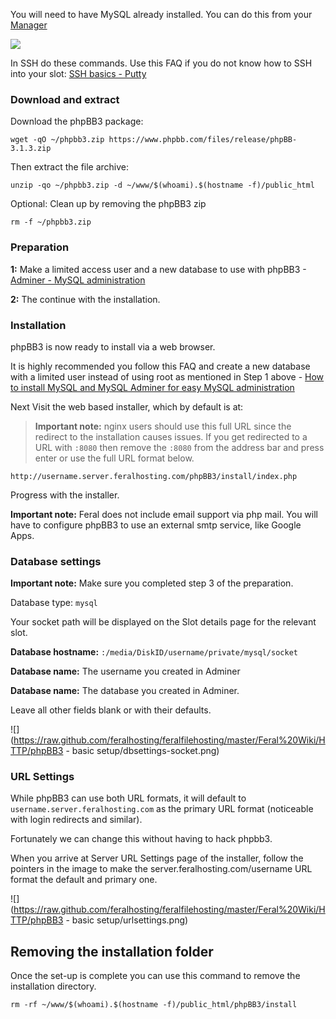 
You will need to have MySQL already installed. You can do this from your [Manager](https://www.feralhosting.com/manager/)

![](https://raw.github.com/feralhosting/feralfilehosting/master/Feral%20Wiki/0%20Generic/install_mysql.png)

In SSH do these commands. Use this FAQ if you do not know how to SSH into your slot: [SSH basics - Putty](https://www.feralhosting.com/faq/view?question=12)

### Download and extract

Download the phpBB3 package:

~~~
wget -qO ~/phpbb3.zip https://www.phpbb.com/files/release/phpBB-3.1.3.zip
~~~

Then extract the file archive:

~~~
unzip -qo ~/phpbb3.zip -d ~/www/$(whoami).$(hostname -f)/public_html
~~~

Optional: Clean up by removing the phpBB3 zip

~~~
rm -f ~/phpbb3.zip
~~~

### Preparation

**1:** Make a limited access user and a new database to use with phpBB3 - [Adminer - MySQL administration](https://www.feralhosting.com/faq/view?question=116)

**2:** The continue with the installation.

### Installation

phpBB3 is now ready to install via a web browser.

It is highly recommended you follow this FAQ and create a new database with a limited user instead of using root as mentioned in Step 1 above - [How to install MySQL and MySQL Adminer for easy MySQL administration](https://www.feralhosting.com/faq/view?question=116)

Next Visit the web based installer, which by default is at:

> **Important note:** nginx users should use this full URL since the redirect to the installation causes issues. If you get redirected to a URL with `:8080` then remove the `:8080` from the address bar and press enter or use the full URL format below.

~~~
http://username.server.feralhosting.com/phpBB3/install/index.php
~~~

Progress with the installer.

**Important note:** Feral does not include email support via php mail. You will have to configure phpBB3 to use an external smtp service, like Google Apps.

### Database settings

**Important note:** Make sure you completed step 3 of the preparation.

Database type: `mysql`

Your socket path will be displayed on the Slot details page for the relevant slot.

**Database hostname:** `:/media/DiskID/username/private/mysql/socket`

**Database name:** The username you created in Adminer

**Database name:** The database you created in Adminer.

Leave all other fields blank or with their defaults.

![](https://raw.github.com/feralhosting/feralfilehosting/master/Feral%20Wiki/HTTP/phpBB3 - basic setup/dbsettings-socket.png)

### URL Settings

While phpBB3 can use both URL formats, it will default to `username.server.feralhosting.com` as the primary URL format (noticeable with login redirects and similar). 

Fortunately we can change this without having to hack phpbb3.

When you arrive at Server URL Settings page of the installer, follow the pointers in the image to make the server.feralhosting.com/username URL format the default and primary one.

![](https://raw.github.com/feralhosting/feralfilehosting/master/Feral%20Wiki/HTTP/phpBB3 - basic setup/urlsettings.png)

Removing the installation folder
---

Once the set-up is complete you can use this command to remove the installation directory.

~~~
rm -rf ~/www/$(whoami).$(hostname -f)/public_html/phpBB3/install
~~~



